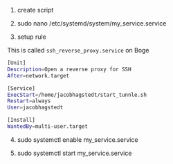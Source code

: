 1. create script

2. sudo nano /etc/systemd/system/my_service.service

3. setup rule

This is called `ssh_reverse_proxy.service` on Boge

```bash
[Unit]
Description=Open a reverse proxy for SSH
After=network.target

[Service]
ExecStart=/home/jacobhagstedt/start_tunnle.sh
Restart=always
User=jacobhagstedt

[Install]
WantedBy=multi-user.target
```

4. sudo systemctl enable my_service.service

5. sudo systemctl start my_service.service